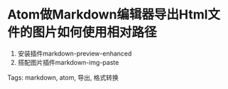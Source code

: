 # Atom做Markdown编辑器导出Html文件的图片如何使用相对路径

1. 安装插件markdown-preview-enhanced
2. 搭配图片插件markdown-img-paste

Tags: markdown, atom, 导出, 格式转换
